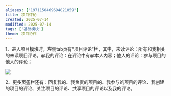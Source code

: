 ```yaml
---
aliases: ["1971150469694821059"]
title: 项目评论
created: 2025-07-14
modified: 2025-07-14
tags: ['基础模块']
theme: 项目协作
---
```


1、进入项目模块时，左侧tab页有“项目评论”栏，其中，未读评论：所有和我相关的未读项目评论。@我的评论：在评论中有@本人内容；他人的评论：参与项目的他人的评论；

![](https://myhelpdoc.oss-cn-heyuan.aliyuncs.com/mdimages/4aac50daf20f7ca71fdb17a105597915.jpg)

2、更多页签栏还有：回复我的、我负责的项目的、我参与的项目的评论、我创建的项目的评论、关注项目的评论、共享项目的评论以及我的评论。

